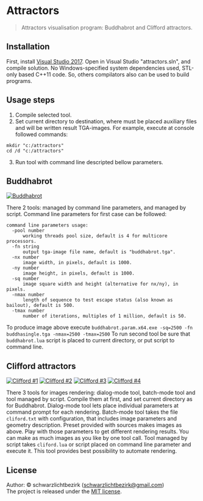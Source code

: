 # Attractors #

> Attractors visualisation program: Buddhabrot and Clifford attractors.

## Installation ##

First, install [Visual Studio 2017](https://www.visualstudio.com/downloads/). Open in Visual Studio "attractors.sln", and compile solution.
No Windows-specified system dependencies used, STL-only based C++11 code. So, others compilators also can be used to build programs.

## Usage steps ##

1) Compile selected tool.
2) Set current directory to destination, where must be placed auxiliary files and will be written result TGA-images.
For example, execute at console followed commands:
```batch
mkdir "c:/attractors"
cd /d "c:/attractors"
```
3) Run tool with command line descripted bellow parameters.

## Buddhabrot ##

<a href="http://images.sevstar.net/images/22946534505656593756.jpg" target="_blank"><img src="http://images.sevstar.net/images/22946534505656593756_thumb.png" border="0" alt="Buddhabrot"/></a>  

There 2 tools: managed by command line parameters, and managed by script. Command line parameters for first case can be followed:
```
command line parameters usage:
  -pool number
      working threads pool size, default is 4 for multicore processors.
  -fn string
      output tga-image file name, default is "buddhabrot.tga".
  -nx number
      image width, in pixels, default is 1000.
  -ny number
      image height, in pixels, default is 1000.
  -sq number
      image square width and height (alternative for nx/ny), in pixels.
  -nmax number
      length of sequence to test escape status (also known as bailout), default is 500.
  -tmax number
      number of iterations, multiples of 1 million, default is 50.
```
To produce image above execute `buddhabrot.param.x64.exe -sq=2500 -fn buddhasingle.tga -nmax=2500 -tmax=2500`
To run second tool be sure that `buddhabrot.lua` script is placed to current directory, or put script to command line.

## Clifford attractors ##

<a href="http://images.sevstar.net/images/17209669908976374767.jpg" target="_blank"><img src="http://images.sevstar.net/images/17209669908976374767_thumb.png" alt="Clifford #1" /></a>
<a href="http://images.sevstar.net/images/15444013609743366105.jpg" target="_blank"><img src="http://images.sevstar.net/images/15444013609743366105_thumb.png" alt="Clifford #2" /></a>
<a href="http://images.sevstar.net/images/96240766713180008594.jpg" target="_blank"><img src="http://images.sevstar.net/images/96240766713180008594_thumb.png" alt="Clifford #3" /></a>
<a href="http://images.sevstar.net/images/67101706209135196956.jpg" target="_blank"><img src="http://images.sevstar.net/images/67101706209135196956_thumb.png" alt="Clifford #4" /></a>

There 3 tools for images rendering: dialog-mode tool, batch-mode tool and tool managed by script.
Compile them at first, and set current directory as for Buddhabrot.
Dialog-mode tool lets place individual parameters at command prompt for each rendering.
Batch-mode tool takes the file `cliford.txt` with configuration, that includes image parameters and geometry description.
Preset provided with sources makes images as above. Play with those parameters to get different rendering results.
You can make as much images as you like by one tool call.
Tool managed by script takes `cliford.lua` or script placed on command line parameter and execute it.
This tool provides best possibility to automate rendering.

## License

Author: &copy; schwarzlichtbezirk (schwarzlichtbezirk@gmail.com)  
The project is released under the [MIT license](http://www.opensource.org/licenses/MIT).
